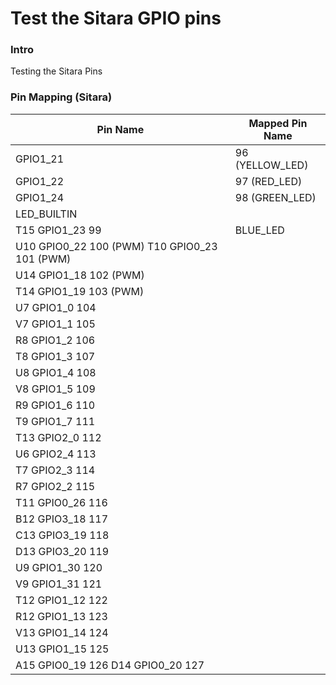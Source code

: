 Test the Sitara GPIO pins 
=========================

### Intro 
Testing the Sitara Pins 

### Pin Mapping (Sitara)

| Pin Name    | Mapped Pin Name  |
|-------------|------------------|
| GPIO1\_21   |  96 (YELLOW\_LED)|
| GPIO1\_22   |  97 (RED\_LED)   |
| GPIO1\_24   |  98 (GREEN\_LED) |
| LED_BUILTIN                                       |            |   |
| T15  GPIO1_23  99                                 | BLUE_LED   |   |
| U10  GPIO0_22  100 (PWM) T10  GPIO0_23  101 (PWM) |            |   |
| U14  GPIO1_18  102 (PWM)                          |            |   |
| T14  GPIO1_19  103 (PWM)                          |            |   |
| U7  GPIO1_0  104                                  |            |   |
| V7  GPIO1_1  105                                  |            |   |
| R8  GPIO1_2  106                                  |            |   |
| T8  GPIO1_3  107                                  |            |   |
| U8  GPIO1_4  108                                  |            |   |
| V8  GPIO1_5  109                                  |            |   |
| R9  GPIO1_6  110                                  |            |   |
| T9  GPIO1_7  111                                  |            |   |
| T13  GPIO2_0  112                                 |            |   |
| U6  GPIO2_4  113                                  |            |   |
| T7  GPIO2_3  114                                  |            |   |
| R7  GPIO2_2  115                                  |            |   |
| T11  GPIO0_26  116                                |            |   |
| B12  GPIO3_18  117                                |            |   |
| C13  GPIO3_19  118                                |            |   |
| D13  GPIO3_20  119                                |            |   |
| U9  GPIO1_30  120                                 |            |   |
| V9  GPIO1_31  121                                 |            |   |
| T12  GPIO1_12  122                                |            |   |
| R12  GPIO1_13  123                                |            |   |
| V13  GPIO1_14  124                                |            |   |
| U13  GPIO1_15  125                                |            |   |
| A15  GPIO0_19  126 D14  GPIO0_20  127             |            |   |

